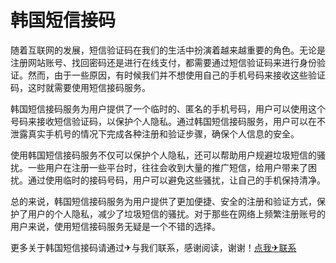 # 韩国短信接码

随着互联网的发展，短信验证码在我们的生活中扮演着越来越重要的角色。无论是注册网站账号、找回密码还是进行在线支付，都需要通过短信验证码来进行身份验证。然而，由于一些原因，有时候我们并不想使用自己的手机号码来接收这些验证码，这时就需要使用短信接码服务。

韩国短信接码服务为用户提供了一个临时的、匿名的手机号码，用户可以使用这个号码来接收短信验证码，以保护个人隐私。通过韩国短信接码服务，用户可以在不泄露真实手机号的情况下完成各种注册和验证步骤，确保个人信息的安全。

使用韩国短信接码服务不仅可以保护个人隐私，还可以帮助用户规避垃圾短信的骚扰。一些用户在注册一些平台时，往往会收到大量的推广短信，给用户带来了困扰。通过使用临时的接码号码，用户可以避免这些骚扰，让自己的手机保持清净。

总的来说，韩国短信接码服务为用户提供了更加便捷、安全的注册和验证方式，保护了用户的个人隐私，减少了垃圾短信的骚扰。对于那些在网络上频繁注册账号的用户来说，使用短信接码服务无疑是一个不错的选择。

更多关于韩国短信接码请通过✈与我们联系，感谢阅读，谢谢！[点我✈联系](https://ss.k02.cc)